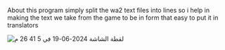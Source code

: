 About
this program simply split the wa2 text files into lines so i help in making the text we take from the game to be in form that easy to put it in translators



![‏لقطة الشاشة 2024-06-19 في 5 41 26 م](https://github.com/abdalgani1/Text-Splitter-WA2/assets/88602099/c384a3ce-4c6c-4f9f-bf99-024613c06375)
